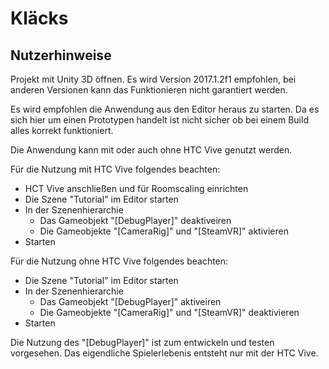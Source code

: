 # Kläcks
## Nutzerhinweise
Projekt mit Unity 3D öffnen. Es wird Version 2017.1.2f1 empfohlen, bei anderen Versionen kann das Funktionieren nicht garantiert werden.

Es wird empfohlen die Anwendung aus den Editor heraus zu starten. Da es sich hier um einen Prototypen handelt ist nicht sicher ob bei einem Build alles korrekt funktioniert.

Die Anwendung kann mit oder auch ohne HTC Vive genutzt werden.

Für die Nutzung mit HTC Vive folgendes beachten:
- HCT Vive anschließen und für Roomscaling einrichten
- Die Szene "Tutorial" im Editor starten
- In der Szenenhierarchie
  - Das Gameobjekt "[DebugPlayer]" deaktiveiren
  - Die Gameobjekte "[CameraRig]" und "[SteamVR]" aktivieren
- Starten

Für die Nutzung ohne HTC Vive folgendes beachten:
- Die Szene "Tutorial" im Editor starten
- In der Szenenhierarchie
  - Das Gameobjekt "[DebugPlayer]" aktiveiren
  - Die Gameobjekte "[CameraRig]" und "[SteamVR]" deaktivieren
- Starten

Die Nutzung des "[DebugPlayer]" ist zum entwickeln und testen vorgesehen. Das eigendliche Spielerlebenis entsteht nur mit der HTC Vive.
